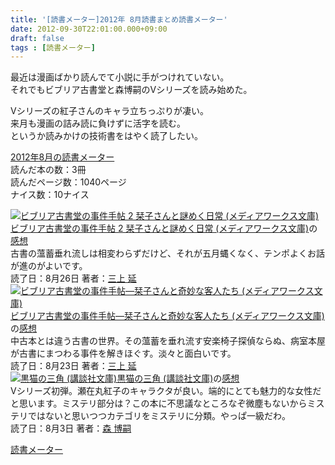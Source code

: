 ```yaml
---
title: '[読書メーター]2012年 8月読書まとめ読書メーター'
date: 2012-09-30T22:01:00.000+09:00
draft: false
tags : [読書メーター]
---
```


最近は漫画ばかり読んでて小説に手がつけれていない。  
それでもビブリア古書堂と森博嗣のVシリーズを読み始めた。  
  
Vシリーズの紅子さんのキャラ立ちっぷりが凄い。  
来月も漫画の詰み読に負けずに活字を読む。  
というか読みかけの技術書をはやく読了したい。  
  
  
[2012年8月の読書メーター](http://book.akahoshitakuya.com/u/44081/matome)  
読んだ本の数：3冊  
読んだページ数：1040ページ  
ナイス数：10ナイス  
  
[![ビブリア古書堂の事件手帖 2 栞子さんと謎めく日常 (メディアワークス文庫)](http://ecx.images-amazon.com/images/I/51a93HRP0-L._SX70_.jpg)](http://book.akahoshitakuya.com/b/4048708244)[ビブリア古書堂の事件手帖 2 栞子さんと謎めく日常 (メディアワークス文庫)](http://book.akahoshitakuya.com/b/4048708244 "ビブリア古書堂の事件手帖 2 栞子さんと謎めく日常 (メディアワークス文庫)")の[感想](http://book.akahoshitakuya.com/cmt/21636319 "ビブリア古書堂の事件手帖 2 栞子さんと謎めく日常 (メディアワークス文庫)のcallas1900さんの感想")  
古書の薀蓄垂れ流しは相変わらずだけど、それが五月蝿くなく、テンポよくお話が進のがよいです。  
読了日：8月26日 著者：[三上 延](http://book.akahoshitakuya.com/s?q=%E4%B8%89%E4%B8%8A%20%E5%BB%B6)  
[![ビブリア古書堂の事件手帖―栞子さんと奇妙な客人たち (メディアワークス文庫)](http://ecx.images-amazon.com/images/I/51gLuGWoTaL._SX70_.jpg)](http://book.akahoshitakuya.com/b/4048704699)[ビブリア古書堂の事件手帖―栞子さんと奇妙な客人たち (メディアワークス文庫)](http://book.akahoshitakuya.com/b/4048704699 "ビブリア古書堂の事件手帖―栞子さんと奇妙な客人たち (メディアワークス文庫)")の[感想](http://book.akahoshitakuya.com/cmt/21524904 "ビブリア古書堂の事件手帖―栞子さんと奇妙な客人たち (メディアワークス文庫)のcallas1900さんの感想")  
中古本とは違う古書の世界。その薀蓄を垂れ流す安楽椅子探偵ならぬ、病室本屋が古書にまつわる事件を解きほぐす。淡々と面白いです。  
読了日：8月23日 著者：[三上 延](http://book.akahoshitakuya.com/s?q=%E4%B8%89%E4%B8%8A%20%E5%BB%B6)  
[![黒猫の三角 (講談社文庫)](http://ecx.images-amazon.com/images/I/510RZPKPDGL._SX70_.jpg)](http://book.akahoshitakuya.com/b/406273480X)[黒猫の三角 (講談社文庫)](http://book.akahoshitakuya.com/b/406273480X "黒猫の三角 (講談社文庫)")の[感想](http://book.akahoshitakuya.com/cmt/21122437 "黒猫の三角 (講談社文庫)のcallas1900さんの感想")  
Vシリーズ初弾。瀬在丸紅子のキャラクタが良い。端的にとても魅力的な女性だと思います。ミステリ部分は？この本に不思議なところなぞ微塵もないからミステリではないと思いつつカテゴリをミステリに分類。やっぱ一級だわ。  
読了日：8月3日 著者：[森 博嗣](http://book.akahoshitakuya.com/s?q=%E6%A3%AE%20%E5%8D%9A%E5%97%A3)  
  
[読書メーター](http://book.akahoshitakuya.com/)
